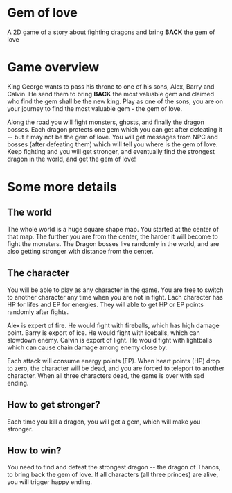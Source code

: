 # Gem of love
A 2D game of a story about fighting dragons and bring **BACK** the gem of love

# Game overview
King George wants to pass his throne to one of his sons, Alex, Barry and Calvin. He send them to bring **BACK** the most valuable gem and claimed who find the gem shall be the new king. Play as one of the sons, you are on your journey to find the most valuable gem - the gem of love.

Along the road you will fight monsters, ghosts, and finally the dragon bosses. Each dragon protects one gem which you can get after defeating it -- but it may not be the gem of love. You will get messages from NPC and bosses (after defeating them) which will tell you where is the gem of love. Keep fighting and you will get stronger, and eventually find the strongest dragon in the world, and get the gem of love!

# Some more details
## The world
The whole world is a huge square shape map. You started at the center of that map. The further you are from the center, the harder it will become to fight the monsters. The Dragon bosses live randomly in the world, and are also getting stronger with distance from the center. 

## The character
You will be able to play as any character in the game. You are free to switch to another character any time when you are not in fight. Each character has HP for lifes and EP for energies. They will able to get HP or EP points randomly after fights.

Alex is expert of fire. He would fight with fireballs, which has high damage point. Barry is export of ice. He would fight with iceballs, which can slowdown enemy. Calvin is export of light. He would fight with lightballs which can cause chain damage among enemy close by. 

Each attack will consume energy points (EP). When heart points (HP) drop to zero, the character will be dead, and you are forced to teleport to another character. When all three characters dead, the game is over with sad ending.

## How to get stronger?
Each time you kill a dragon, you will get a gem, which will make you stronger.

## How to win?
You need to find and defeat the strongest dragon -- the dragon of Thanos, to bring back the gem of love. If all characters (all three princes) are alive, you will trigger happy ending.